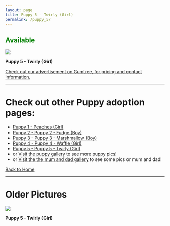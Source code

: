 ```yaml
---
layout: page
title: Puppy 5 - Twirly (Girl)
permalink: /puppy_5/
---
```


<h2><span style="color:Green;">Available</span></h2>


 <div class="gallery-item">
    <img src="https://imagedelivery.net/t3wCsGMKGPWUV8JSaoSPtQ/3a582cf7-c8ce-4143-d7c4-f525baa09600/public">
    <p><strong>Puppy 5 - Twirly (Girl)</strong></p>
  </div>

<a href="https://www.gumtree.com.au/s-ad/werribee/dogs-puppies/5-adorable-labradoodle-puppies-avaliable/1333436458" target="_blank"> Check out our advertisement on Gumtree, for pricing and contact information.</a>

---

# Check out other Puppy adoption pages:
- [Puppy 1 - Peaches (Girl)](/puppy_1/)
- [Puppy 2 - Puppy 2 - Fudge (Boy)](/puppy_2/)
- [Puppy 3 - Puppy 3 - Marshmallow (Boy)](/puppy_3/)
- [Puppy 4 - Puppy 4 - Waffle (Girl)](/puppy_4/)
- [Puppy 5 - Puppy 5 - Twirly (Girl)](/puppy_5/)
- or [Visit the puppy gallery](/puppy_gallery/) to see more puppy pics!
- or [Visit the the mum and dad gallery](/mumanddadgallery/) to see some pics or mum and dad!


[Back to Home](/)

 ---
# Older Pictures

 <div class="gallery-item">
    <img src="https://imagedelivery.net/t3wCsGMKGPWUV8JSaoSPtQ/43ccfd5a-0cb2-4939-5a81-2e6f302c3200/public">
    <p><strong>Puppy 5 - Twirly (Girl)</strong> </p>
  </div>


